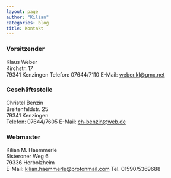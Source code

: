 ```yaml
---
layout: page
author: "Kilian"
categories: blog
title: Kontakt
---
```


### Vorsitzender  
Klaus Weber  
Kirchstr. 17  
79341 Kenzingen
Telefon: 07644/7110
E-Mail: [weber.kl@gmx.net](mailto:weber.kl@gmx.net)

### Geschäftsstelle  
Christel Benzin  
Breitenfeldstr. 25  
79341 Kenzingen  
Telefon: 07644/7605
E-Mail: [ch-benzin@web.de](mailto:ch-benzin@web.de)

### Webmaster  
Kilian M. Haemmerle  
Sisteroner Weg 6  
79336 Herbolzheim  
E-Mail: [kilian.haemmerle@protonmail.com](mailto:kilian.haemmerle@protonmail.com)
Tel. 01590/5369688
